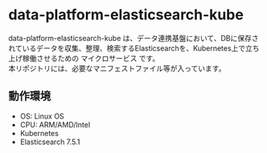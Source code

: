 # data-platform-elasticsearch-kube
data-platform-elasticsearch-kube は、データ連携基盤において、DBに保存されているデータを収集、整理、検索するElasticsearchを、Kubernetes上で立ち上げ稼働させるための マイクロサービス です。    
本リポジトリには、必要なマニフェストファイル等が入っています。  

## 動作環境

* OS: Linux OS  
* CPU: ARM/AMD/Intel  
* Kubernetes  
* Elasticsearch 7.5.1

